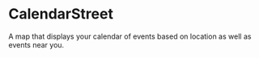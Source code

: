 # CalendarStreet
A map that displays your calendar of events based on location as well as events near you.
